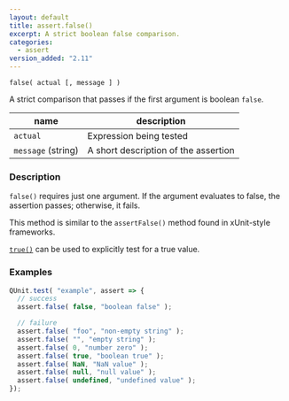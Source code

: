 ```yaml
---
layout: default
title: assert.false()
excerpt: A strict boolean false comparison.
categories:
  - assert
version_added: "2.11"
---
```


`false( actual [, message ] )`

A strict comparison that passes if the first argument is boolean `false`.

| name | description |
|------|-------------|
| `actual` | Expression being tested |
| `message` (string) | A short description of the assertion |

### Description

`false()` requires just one argument. If the argument evaluates to false, the assertion passes; otherwise, it fails.

This method is similar to the `assertFalse()` method found in xUnit-style frameworks.

[`true()`](./true.md) can be used to explicitly test for a true value.

### Examples

```js
QUnit.test( "example", assert => {
  // success
  assert.false( false, "boolean false" );

  // failure
  assert.false( "foo", "non-empty string" );
  assert.false( "", "empty string" );
  assert.false( 0, "number zero" );
  assert.false( true, "boolean true" );
  assert.false( NaN, "NaN value" );
  assert.false( null, "null value" );
  assert.false( undefined, "undefined value" );
});
```
